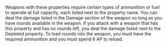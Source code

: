 
Weapons with these properties require certain types of ammunition or fuel to operate at full capacity, each listed next to the property name. You can deal the damage listed in the Damage section of the weapon so long as you have rounds available in the weapon. If you attack with a weapon that has this property and has no rounds left, you deal the damage listed next to the Depleted property. To load rounds into the weapon, you must have the required ammunition and you must spend 6 AP to reload.